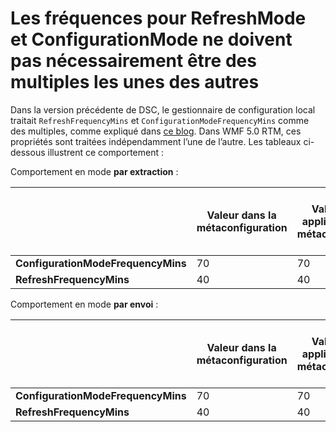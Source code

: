 # Les fréquences pour RefreshMode et ConfigurationMode ne doivent pas nécessairement être des multiples les unes des autres

Dans la version précédente de DSC, le gestionnaire de configuration local traitait `RefreshFrequencyMins` et `ConfigurationModeFrequencyMins` comme des multiples, comme expliqué dans [ce blog](http://blogs.msdn.com/b/powershell/archive/2013/12/09/understanding-meta-configuration-in-windows-powershell-desired-state-configuration.aspx). Dans WMF 5.0 RTM, ces propriétés sont traitées indépendamment l’une de l’autre. Les tableaux ci-dessous illustrent ce comportement :

Comportement en mode **par extraction** : 

|                                  |**Valeur dans la métaconfiguration**|**Valeur après application de la métaconfiguration**|**Fréquence d’extraction (en minutes)**|**Fréquence d’application de la configuration (en minutes)**|
|----------------------------------|-------------------------------|---------------------------------------------|------------------------------------|------------------------------------------------|
|**ConfigurationModeFrequencyMins**|70                             |70                                           |                                    |70                                              |
|**RefreshFrequencyMins**          |40                             |40                                           |40                                  |                                                |

Comportement en mode **par envoi** :

|                                  |**Valeur dans la métaconfiguration**|**Valeur après application de la métaconfiguration**|**Fréquence d’application de la configuration (en minutes)**|
|----------------------------------|-------------------------------|---------------------------------------------|------------------------------------------------|
|**ConfigurationModeFrequencyMins**|70                             |70                                           |70                                              |
|**RefreshFrequencyMins**          |40                             |40                                           |                                                |
<!--HONumber=Mar16_HO2-->
